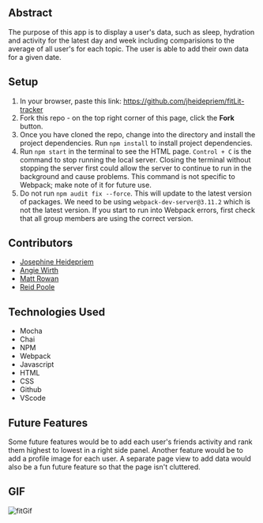 ## Abstract
The purpose of this app is to display a user's data, such as sleep, hydration and activity for the latest day and week including comparisions to the average of all user's for each topic. The user is able to add their own data for a given date.

## Setup

1. In your browser, paste this link: https://github.com/jheidepriem/fitLit-tracker
2. Fork this repo - on the top right corner of this page, click the **Fork** button.
3. Once you have cloned the repo, change into the directory and install the project dependencies. Run `npm install` to install project dependencies.
4. Run `npm start` in the terminal to see the HTML page. `Control + C` is the command to stop running the local server.  Closing the terminal without stopping the server first could allow the server to continue to run in the background and cause problems. This command is not specific to Webpack; make note of it for future use.    
5. Do not run `npm audit fix --force`.  This will update to the latest version of packages.  We need to be using `webpack-dev-server@3.11.2` which is not the latest version.  If you start to run into Webpack errors, first check that all group members are using the correct version.  

## Contributors
* [Josephine Heidepriem](https://github.com/jheidepriem)
* [Angie Wirth](https://github.com/awirth224)
* [Matt Rowan](https://github.com/MRowan121)
* [Reid Poole](https://github.com/rpoole444)

## Technologies Used
* Mocha
* Chai
* NPM
* Webpack
* Javascript
* HTML
* CSS
* Github
* VScode

## Future Features
Some future features would be to add each user's friends activity and rank them highest to lowest in a right side panel. Another feature would be to add a profile image for each user. A separate page view to add data would also be a fun future feature so that the page isn't cluttered.

## GIF
![fitGif](https://user-images.githubusercontent.com/110955503/207127036-e1385276-5b43-4af0-84c3-173de74355b0.gif)




